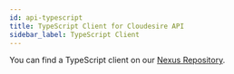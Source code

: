 ```yaml
---
id: api-typescript
title: TypeScript Client for Cloudesire API
sidebar_label: TypeScript Client
---
```


You can find a TypeScript client on our [Nexus Repository](https://nexus.cloudesire.com/#browse/browse:cloudesire-npm-public).
